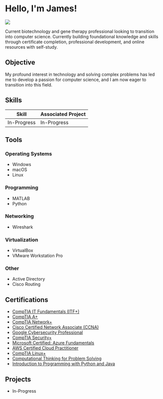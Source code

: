 # Hello, I'm James!
<a href="https://linkedin.com/in/jamesahuynh"><img src="https://img.shields.io/badge/-LinkedIn-0072b1?&style=for-the-badge&logo=linkedin&logoColor=white" /></a>

Current biotechnology and gene therapy professional looking to transition into computer science. Currently building foundational knowledge and skills through certificate completion, professional development, and online resources with self-study.

## Objective

My profound interest in technology and solving complex problems has led me to develop a passion for computer science, and I am now eager to transition into this field.

## Skills

| Skill                                         | Associated Project         |
|-----------------------------------------------|----------------------------|
| In-Progress          | In-Progress |

## Tools

### Operating Systems
- Windows
- macOS
- Linux

### Programming
- MATLAB
- Python

### Networking
- Wireshark

### Virtualization
- VirtualBox
- VMware Workstation Pro

### Other
- Active Directory
- Cisco Routing

## Certifications
- [CompTIA IT Fundamentals (ITF+)](https://www.credly.com/badges/c324ce9e-d466-438b-9adc-36f4c31d8862/public_url)
- [CompTIA A+](https://www.credly.com/badges/041262ba-a8e7-4ccb-8b74-fb43371cd981/public_url)
- [CompTIA Network+](https://www.credly.com/badges/ef0d40a3-e81f-4b29-8f18-b8e7e3287a15/public_url)
- [Cisco Certified Network Associate (CCNA)](https://www.credly.com/badges/3556f3ab-6cce-4a41-b3ea-3b133bf697f1/public_url)
- [Google Cybersecurity Professional](https://www.credly.com/badges/5cb05985-e81b-4956-ba9e-a5e625f54ec3/public_url)
- [CompTIA Security+](https://www.credly.com/badges/0b3817c1-7ef6-4255-9d5a-f91cda6a9937/public_url)
- [Microsoft Certified: Azure Fundamentals](https://learn.microsoft.com/api/credentials/share/en-us/JamesH-6284/CCBD021C2CE4AB0?sharingId=14FB1231B9A1E56F)
- [AWS Certified Cloud Practitioner](https://www.credly.com/badges/6b732989-3858-48bd-943d-c2bb135ccfb9/public_url)
- [CompTIA Linux+](https://www.credly.com/badges/e41f71c5-f78f-45aa-bedf-7b813b685c48/public_url)
- [Computational Thinking for Problem Solving](https://coursera.org/share/1658fe848f05b269658ec1603aea9352)
- [Introduction to Programming with Python and Java](https://coursera.org/share/7c67a29511772dd6a0fed3389542c57a)

## Projects
- In-Progress
